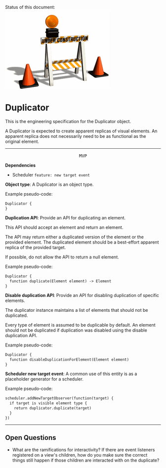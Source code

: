Status of this document:
![](../_assets/under-construction-flashing-barracade-animation.gif)

# Duplicator

This is the engineering specification for the Duplicator object.

A Duplicator is expected to create apparent replicas of visual elements. An apparent replica does not necessarily need to be as functional as the original element.

---

<p style="text-align:center"><tt>MVP</tt></p>

**Dependencies**

- Scheduler `feature: new target event`

**Object type**: A Duplicator is an object type.

Example pseudo-code:

    Duplicator {
    }

**Duplication API**: Provide an API for duplicating an element.

This API should accept an element and return an element.

The API may return either a duplicated version of the element or the provided element. The duplicated element should be a best-effort apparent replica of the provided target.

If possible, do not allow the API to return a null element.

Example pseudo-code:

    Duplicator {
      function duplicate(Element element) -> Element
    }

**Disable duplication API**: Provide an API for disabling duplication of specific elements.

The duplicator instance maintains a list of elements that should not be duplicated.

Every type of element is assumed to be duplicable by default. An element should not be duplicated if duplication was disabled using the disable duplication API.

Example pseudo-code:

    Duplicator {
      function disableDuplicationForElement(Element element)
    }

**Scheduler new target event**: A common use of this entity is as a placeholder generator for a scheduler.

Example pseudo-code:

    scheduler.addNewTargetObserver(function(target) {
      if target is visible element type {
        return duplicator.duplicate(target)
      }
    })

---

## Open Questions ##

- What are the ramifications for interactivity?  If there are event listeners registered on a view's children, how do you make sure the correct things still happen if those children are interacted with on the duplicate?
